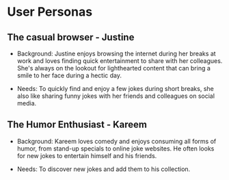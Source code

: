 # User Personas

## The casual browser - Justine

- Background: Justine enjoys browsing the internet during her breaks at work and
  loves finding quick entertainment to share with her colleagues. She's always
  on the lookout for lighthearted content that can bring a smile to her face
  during a hectic day.

- Needs: To quickly find and enjoy a few jokes during short breaks, she also
  like sharing funny jokes with her friends and colleagues on social media.

## The Humor Enthusiast - Kareem

- Background: Kareem loves comedy and enjoys consuming all forms of humor, from
  stand-up specials to online joke websites. He often looks for new jokes to
  entertain himself and his friends.

- Needs: To discover new jokes and add them to his collection.
